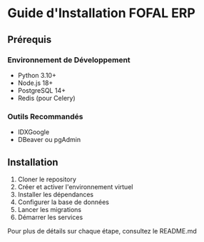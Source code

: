 # Guide d'Installation FOFAL ERP

## Prérequis

### Environnement de Développement
- Python 3.10+
- Node.js 18+
- PostgreSQL 14+
- Redis (pour Celery)

### Outils Recommandés
- IDXGoogle
- DBeaver ou pgAdmin

## Installation

1. Cloner le repository
2. Créer et activer l'environnement virtuel
3. Installer les dépendances
4. Configurer la base de données
5. Lancer les migrations
6. Démarrer les services

Pour plus de détails sur chaque étape, consultez le README.md
